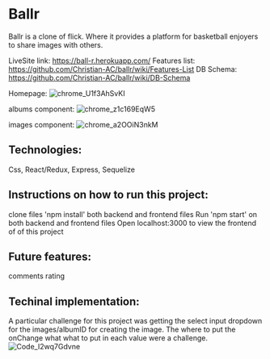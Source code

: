 # Ballr

Ballr is a clone of flick. Where it provides a platform for basketball enjoyers to share images with others.

LiveSite link: https://ball-r.herokuapp.com/
Features list: https://github.com/Christian-AC/ballr/wiki/Features-List
DB Schema: https://github.com/Christian-AC/ballr/wiki/DB-Schema


Homepage:
![chrome_U1f3AhSvKI](https://user-images.githubusercontent.com/92351444/177028916-8e2d7585-08be-4b49-85ca-d5ab56674edd.png)

albums component:
![chrome_z1c169EqW5](https://user-images.githubusercontent.com/92351444/177028933-5786046f-2157-4c16-ac1d-8baaabafde2f.png)

images component:
![chrome_a2OOiN3nkM](https://user-images.githubusercontent.com/92351444/177028946-8202ceb7-744d-4b27-80b0-6015c5ee4559.png)

## Technologies:
Css, React/Redux, Express, Sequelize

## Instructions on how to run this project:
clone files
'npm install' both backend and frontend files
Run 'npm start' on both backend and frontend files
Open localhost:3000 to view the frontend of of this project

## Future features:
comments
rating

## Techinal implementation:
A particular challenge for this project was getting the select input dropdown for the images/albumID for creating the image. The where to put the onChange what what to put in each value were a challenge.
![Code_I2wq7Gdvne](https://user-images.githubusercontent.com/92351444/177029183-125cb644-3b4f-4242-89d3-8a04991b3bfe.png)

